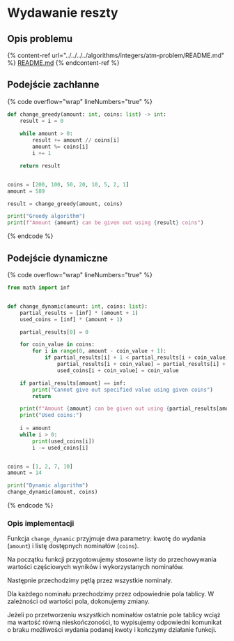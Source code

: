 # Wydawanie reszty

## Opis problemu

{% content-ref url="../../../../algorithms/integers/atm-problem/README.md" %}
[README.md](../../../../algorithms/integers/atm-problem/README.md)
{% endcontent-ref %}

## Podejście zachłanne

{% code overflow="wrap" lineNumbers="true" %}
```python
def change_greedy(amount: int, coins: list) -> int:
    result = i = 0
    
    while amount > 0:
        result += amount // coins[i]
        amount %= coins[i]
        i += 1

    return result


coins = [200, 100, 50, 20, 10, 5, 2, 1]
amount = 589

result = change_greedy(amount, coins)

print("Greedy algorithm")
print(f"Amount {amount} can be given out using {result} coins")
```
{% endcode %}

## Podejście dynamiczne

{% code overflow="wrap" lineNumbers="true" %}
```python
from math import inf


def change_dynamic(amount: int, coins: list):
    partial_results = [inf] * (amount + 1)
    used_coins = [inf] * (amount + 1)

    partial_results[0] = 0

    for coin_value in coins:
        for i in range(0, amount - coin_value + 1):
            if partial_results[i] + 1 < partial_results[i + coin_value]:
                partial_results[i + coin_value] = partial_results[i] + 1
                used_coins[i + coin_value] = coin_value

    if partial_results[amount] == inf:
        print("Cannot give out specified value using given coins")
        return

    print(f"Amount {amount} can be given out using {partial_results[amount]} coins")
    print("Used coins:")
    
    i = amount
    while i > 0:
        print(used_coins[i])
        i -= used_coins[i]


coins = [1, 2, 7, 10]
amount = 14

print("Dynamic algorithm")
change_dynamic(amount, coins)
```
{% endcode %}

### Opis implementacji

Funkcja `change_dynamic` przyjmuje dwa parametry: kwotę do wydania (`amount`) i listę dostępnych nominałów (`coins`).

Na początku funkcji przygotowujemy stosowne listy do przechowywania wartości częściowych wyników i wykorzystanych nominałów. 

Następnie przechodzimy pętlą przez wszystkie nominały. 

Dla każdego nominału przechodzimy przez odpowiednie pola tablicy. W zależności od wartości pola, dokonujemy zmiany.

Jeżeli po przetworzeniu wszystkich nominałów ostatnie pole tablicy wciąż ma wartość równą nieskończoności, to wypisujemy odpowiedni komunikat o braku możliwości wydania podanej kwoty i kończymy działanie funkcji.
